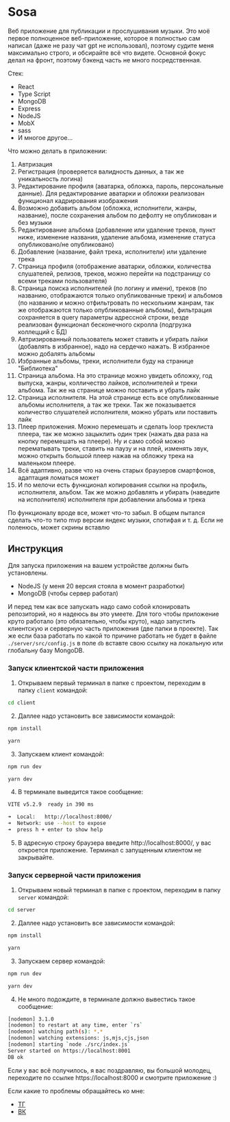 # Sosa 

Веб приложение для публикации и прослушивания музыки. Это моё первое полноценное веб-приложение, которое я полностью сам написал (даже не разу чат gpt не использовал), поэтому судите меня максимально строго, и обсирайте всё что видете. Основной фокус делал на фронт, поэтому бэкенд часть не много посредственная.

Стек: 
- React
- Type Script
- MongoDB
- Express
- NodeJS
- MobX
- sass
- И многое другое...

Что можно делать в приложении:
1. Автризация
2. Регистрация (проверяется валидность данных, а так же уникальность логина)
3. Редактирование профиля (аватарка, обложка, пароль, персональные данные). Для редактирование аватарки и обложки реализован функционал кадрирования изображения
4. Возможно добавить альбом (обложка, исполнители, жанры, название), после сохранения альбом по дефолту не опубликован и без музыки
5. Редактирование альбома (добавление или удаление треков, пункт ниже, изменение названия, удаление альбома, изменение статуса опубликовано/не опубликовано)
6. Добавление (название, файл трека, исполнители) или удаление трека
7. Страница профиля (отображение аватарки, обложки, количества слушателей, релизов, треков, можно перейти на подстраницу со всеми треками пользователя)
8. Страница поиска исполнителей (по логину и имени), треков (по названию, отображаются только опубликованные треки) и альбомов (по названию и можно отфильтровать по нескольким жанрам, так же отображаются только опубликованные альбомы), фильтрация сохраняется в query параметры адрессной строки, везде реализован функционал бесконечного скролла (подгрузка коллецций с БД)
9. Автризированный пользователь может ставить и убирать лайки (добавлять в избранное), надо на сердечко нажать. В избранное можно добалять альбомы
10. Избранные альбомы, треки, исполнители буду на странице "Библиотека"
11. Страница альбома. На это странице можно увидеть обложку, год выпуска, жанры, колличество лайков, исполнителей и треки альбома. Так же на странице можно поставить и убрать лайк
12. Страница исполнителя. На этой странице есть все опубликованные альбомы исполнителя, а так же треки. Так же показывается количество слушателей исполнителя, можно убрать или поставить лайк
13. Плеер приложения. Можно перемешать и сделать loop треклиста плеера, так же можно зацыклить один трек (нажать два раза на кнопку перемешать на плеере). Ну и само собой можно перематывать треки, ставить на паузу и на плей, изменять звук, можно открыть большой плеер нажав на обложку трека на маленьком плеере.
14. Всё адаптивно, разве что на очень старых браузеров смартфонов, адаптация ломаться может
15. И по мелочи есть функционал копирования ссылки на профиль, исполнителя, альбом. Так же можно добавлять и убирать (наведите на исполнителя) исполнителя при добавлении альбома и трека

По функционалу вроде все, может что-то забыл. В общем пытался сделать что-то типо mvp версии яндекс музыки, спотифая и т. д. Если не поленюсь, может скрины вставлю

## Инструкция 

Для запуска приложения на вашем устройстве должны быть установлены.

- NodeJS (у меня 20 версия стояла в момент разработки)
- MongoDB (чтобы сервер работал)

И перед тем как все запускать надо само собой клонировать репозиторий, но я надеюсь вы это умеете. Для того чтобы приложение круто работало (это обязательно, чтобы круто), надо запустить клиентскую и серверную часть приложения (две папки в проекте). Так же если база работать по какой то причине работать не будет в файле `./server/src/config.js` в поле `db` вставте свою ссылку на локальную или глобальну базу MongoDB.
  
### Запуск клиентской части приложения

1. Открываем первый терминал в папке с проектом, переходим в папку `client` командой:
```bash
cd client
```

2. Даллее надо установить все зависимости командой:
```bash
npm install
```
```bash
yarn
```

3. Запускаем клиент командой:
```bash
npm run dev
```
```bash
yarn dev
```

4. В терминале выведится такое сообщение:
```bash
VITE v5.2.9  ready in 390 ms

➜  Local:   http://localhost:8000/
➜  Network: use --host to expose
➜  press h + enter to show help

```

5. В адресную строку браузера введите http://localhost:8000/, у вас откроется приложение. Терминал с запущенным клиентом не закрывайте.

### Запуск серверной части приложения

1. Открываем новый терминал в папке с проектом, переходим в папку `server` командой:
```bash
cd server
```

2. Даллее надо установить все зависимости командой:
```bash
npm install
```
```bash
yarn
```

3. Запускаем сервер командой:
```bash
npm run dev
```
```bash
yarn dev
```

4. Не много подождите, в терминале должно вывестись такое сообщение:
```bash
[nodemon] 3.1.0
[nodemon] to restart at any time, enter `rs`
[nodemon] watching path(s): *.*
[nodemon] watching extensions: js,mjs,cjs,json
[nodemon] starting `node ./src/index.js`
Server started on https://localhost:8001
DB ok
```

Если у вас всё получилось, я вас поздравляю, вы большой молодец, переходите по ссылке https://localhost:8000 и смотрите приложение :)


Если какие то проблемы обращайтесь ко мне:
- [ТГ](https://t.me/so_sa300)
- [ВК](https://vk.com/so_sa300)